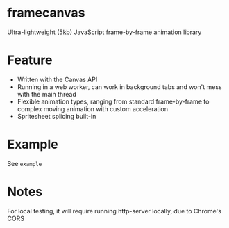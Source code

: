 # framecanvas
Ultra-lightweight (5kb) JavaScript frame-by-frame animation library

# Feature
- Written with the Canvas API
- Running in a web worker, can work in background tabs and won't mess with the main thread
- Flexible animation types, ranging from standard frame-by-frame to complex moving animation with custom acceleration
- Spritesheet splicing built-in

# Example

See `example`

# Notes

For local testing, it will require running http-server locally, due to Chrome's CORS

